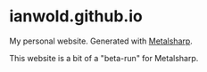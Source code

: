 # ianwold.github.io

My personal website. Generated with [Metalsharp](https://github.com/ianwold/metalsharp).

This website is a bit of a "beta-run" for Metalsharp.
